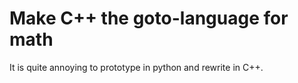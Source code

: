 Make C++ the goto-language for math
===================================

It is quite annoying to prototype in python and rewrite in C++. 

